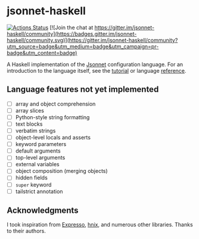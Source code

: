 # jsonnet-haskell

[![Actions Status](https://github.com/moleike/jsonnet-haskell/workflows/build/badge.svg)](https://github.com/moleike/jsonnet-haskell/actions) [![Join the chat at https://gitter.im/jsonnet-haskell/community](https://badges.gitter.im/jsonnet-haskell/community.svg)](https://gitter.im/jsonnet-haskell/community?utm_source=badge&utm_medium=badge&utm_campaign=pr-badge&utm_content=badge)

A Haskell implementation of the [Jsonnet][jsonnet] configuration language. 
For an introduction to the language itself, see the [tutorial][tutorial] or language [reference][reference].

[jsonnet]: https://jsonnet.org/
[tutorial]: https://jsonnet.org/learning/tutorial.html
[reference]: https://jsonnet.org/ref/language.html

## Language features not yet implemented

- [ ] array and object comprehension
- [ ] array slices
- [ ] Python-style string formatting
- [ ] text blocks 
- [ ] verbatim strings
- [ ] object-level locals and asserts
- [ ] keyword parameters 
- [ ] default arguments
- [ ] top-level arguments
- [ ] external variables
- [ ] object composition (merging objects)
- [ ] hidden fields
- [ ] `super` keyword
- [ ] tailstrict annotation

[//]: # "Implementation overview"


## Acknowledgments
I took inspiration from [Expresso][Expresso], [hnix][hnix], and numerous other libraries. Thanks to their authors.

[Expresso]: https://github.com/willtim/Expresso
[hnix]: https://github.com/haskell-nix/hnix
